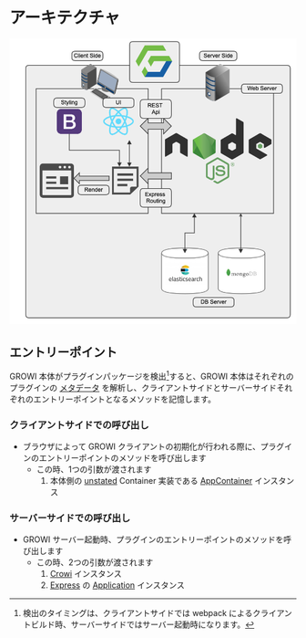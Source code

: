 # アーキテクチャ

![architecture](./images/architecuture.png)

## エントリーポイント

GROWI 本体がプラグインパッケージを検出[^detect]すると、GROWI 本体はそれぞれのプラグインの [メタデータ](./metadata.md) を解析し、クライアントサイドとサーバーサイドそれぞれのエントリーポイントとなるメソッドを記憶します。

[^detect]: 検出のタイミングは、クライアントサイドでは webpack によるクライアントビルド時、サーバーサイドではサーバー起動時になります。

### クライアントサイドでの呼び出し

- ブラウザによって GROWI クライアントの初期化が行われる際に、プラグインのエントリーポイントのメソッドを呼び出します
  - この時、1つの引数が渡されます
    1. 本体側の [unstated](https://github.com/jamiebuilds/unstated) Container 実装である [AppContainer](https://github.com/weseek/growi/blob/master/src/client/js/services/AppContainer.js) インスタンス

### サーバーサイドでの呼び出し

- GROWI サーバー起動時、プラグインのエントリーポイントのメソッドを呼び出します
  - この時、2つの引数が渡されます
    1. [Crowi](https://github.com/weseek/growi/blob/master/src/server/crowi/index.js) インスタンス
    1. [Express](https://expressjs.com) の [Application](https://expressjs.com/ja/4x/api.html#app) インスタンス
